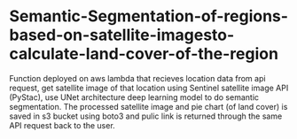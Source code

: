 # Semantic-Segmentation-of-regions-based-on-satellite-imagesto-calculate-land-cover-of-the-region
Function deployed on aws lambda that recieves location data from api request, get satellite image of that location using Sentinel satellite image API (PyStac), use UNet architecture deep learning model to do semantic segmentation. 
The processed satellite image and pie chart (of land cover) is saved in s3 bucket using boto3 and pulic link is returned through the same API request back to the user.
